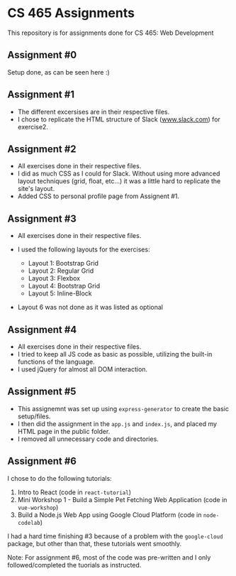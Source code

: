 # CS 465 Assignments 

This repository is for assignments done for CS 465: Web Development 

## Assignment #0 

Setup done, as can be seen here :)

## Assignment #1 

- The different excersises are in their respective files. 
- I chose to replicate the HTML structure of Slack (www.slack.com) for exercise2. 

## Assignment #2

- All exercises done in their respective files. 
- I did as much CSS as I could for Slack. Without using more advanced layout techniques (grid, float, etc...) it was a little hard to replicate the site's layout. 
- Added CSS to personal profile page from Assignent #1. 

## Assignment #3 

- All exercises done in their respective files. 
- I used the following layouts for the exercises:
    - Layout 1:  Bootstrap Grid 
    - Layout 2:  Regular Grid
    - Layout 3:  Flexbox 
    - Layout 4:  Bootstrap Grid
    - Layout 5:  Inline-Block

- Layout 6 was not done as it was listed as optional 

## Assignment #4 

- All exercises done in their respective files. 
- I tried to keep all JS code as basic as possible, utilizing the built-in functions of the language. 
- I used jQuery for almost all DOM interaction. 

## Assignment #5

- This assignemnt was set up using `express-generator` to create the basic setup/files. 
- I then did the assignment in the `app.js` and `index.js`, and placed my HTML page in the public folder. 
- I removed all unnecessary code and directories. 

## Assignment #6

I chose to do the following tutorials: 

1. Intro to React (code in `react-tutorial`)
2. Mini Workshop 1 - Build a Simple Pet Fetching Web Application (code in `vue-workshop`)
3. Build a Node.js Web App using Google Cloud Platform (code in `node-codelab`)

I had a hard time finishing #3 because of a problem with the `google-cloud` package, 
but other than that, these tutorials went smoothly. 

Note: For assignment #6, most of the code was pre-written and I only followed/completed the tuorials as instructed. 






